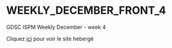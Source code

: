 # WEEKLY_DECEMBER_FRONT_4
GDSC ISPM Weekly December - week 4

Cliquez <a href="http://weekly-december-w4.netlify.app">ici</a> pour voir le site hebergé
